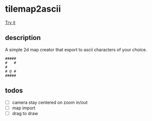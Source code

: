 # tilemap2ascii

[Try it](https://kededia.github.io/tilemap2ascii)

## description
A simple 2d map creator that export to ascii characters of your choice.
```plaintext
#####
#   #
#
# @ #
#####
```

## todos
- [ ] camera stay centered on zoom in/out
- [ ] map import
- [ ] drag to draw